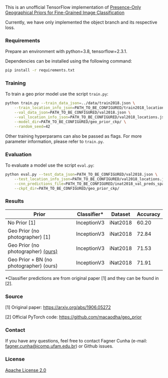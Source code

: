 This is an unofficial TensorFlow implementation of [Presence-Only Geographical Priors for Fine-Grained Image Classification](https://arxiv.org/abs/1906.05272)

Currently, we have only implemented the object branch and its respective loss.

### Requirements

Prepare an environment with python=3.8, tensorflow=2.3.1.

Dependencies can be installed using the following command:
```bash
pip install -r requirements.txt
```

### Training

To train a geo prior model use the script `train.py`:
```bash
python train.py --train_data_json=../data/train2018.json \
    --train_location_info_json=PATH_TO_BE_CONFIGURED/train2018_locations.json \
    --val_data_json=PATH_TO_BE_CONFIGURED/val2018.json \
    --val_location_info_json=PATH_TO_BE_CONFIGURED/val2018_locations.json \
    --model_dir=PATH_TO_BE_CONFIGURED/geo_prior_ckp/ \
    --random_seed=42
```

Other training hyperparams can also be passed as flags. For more parameter information, please refer to `train.py`.

### Evaluation

To evaluate a model use the script `eval.py`:
```bash
python eval.py --test_data_json=PATH_TO_BE_CONFIGURED/val2018.json \
    --test_location_info_json=PATH_TO_BE_CONFIGURED/val2018_locations.json \
    --cnn_predictions_file=PATH_TO_BE_CONFIGURED/inat2018_val_preds_sparse.npz \
    --ckpt_dir=PATH_TO_BE_CONFIGURED/geo_prior_ckp/
```

### Results

| Prior                                   | Classifier* | Dataset  | Accuracy |
|-----------------------------------------|-------------|----------|----------|
| No Prior [1]                            | InceptionV3 | iNat2018 | 60.20    |
| Geo Prior (no photographer) [1]         | InceptionV3 | iNat2018 | 72.84    |
| Geo Prior (no photographer) [(ours)](https://drive.google.com/file/d/1lQ3X1x3cAu-o0hvg1eribtY0oKfDjtFx/view?usp=sharing) | InceptionV3 | iNat2018 | 71.53    |
| Geo Prior + BN (no photographer) (ours) | InceptionV3 | iNat2018 | 71.91    |

*Classifier predictions are from original paper [1] and they can be found in [2].

### Source

[1] Original paper: https://arxiv.org/abs/1906.05272

[2] Official PyTorch code: https://github.com/macaodha/geo_prior

### Contact

If you have any questions, feel free to contact Fagner Cunha (e-mail: fagner.cunha@icomp.ufam.edu.br) or Github issues. 

### License

[Apache License 2.0](LICENSE)